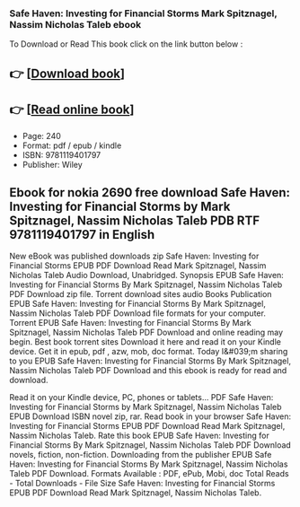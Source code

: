 ### Safe Haven: Investing for Financial Storms Mark Spitznagel, Nassim Nicholas Taleb ebook

To Download or Read This book click on the link button below :

## 👉  [**[Download book](http://get-pdfs.com/download.php?group=book&from=github.com&id=606766&lnk=1081 "Download book")**]

## 👉  [**[Read online book](http://get-pdfs.com/download.php?group=book&from=github.com&id=606766&lnk=1081 "Read online book")**]


* Page: 240
* Format: pdf / epub / kindle
* ISBN: 9781119401797
* Publisher: Wiley



## Ebook for nokia 2690 free download Safe Haven: Investing for Financial Storms by Mark Spitznagel, Nassim Nicholas Taleb PDB RTF 9781119401797 in English


New eBook was published downloads zip Safe Haven: Investing for Financial Storms EPUB PDF Download Read Mark Spitznagel, Nassim Nicholas Taleb Audio Download, Unabridged. Synopsis EPUB Safe Haven: Investing for Financial Storms By Mark Spitznagel, Nassim Nicholas Taleb PDF Download zip file. Torrent download sites audio Books Publication EPUB Safe Haven: Investing for Financial Storms By Mark Spitznagel, Nassim Nicholas Taleb PDF Download file formats for your computer. Torrent EPUB Safe Haven: Investing for Financial Storms By Mark Spitznagel, Nassim Nicholas Taleb PDF Download and online reading may begin. Best book torrent sites Download it here and read it on your Kindle device. Get it in epub, pdf , azw, mob, doc format. Today I&amp;#039;m sharing to you EPUB Safe Haven: Investing for Financial Storms By Mark Spitznagel, Nassim Nicholas Taleb PDF Download and this ebook is ready for read and download.

Read it on your Kindle device, PC, phones or tablets... PDF Safe Haven: Investing for Financial Storms by Mark Spitznagel, Nassim Nicholas Taleb EPUB Download ISBN novel zip, rar. Read book in your browser Safe Haven: Investing for Financial Storms EPUB PDF Download Read Mark Spitznagel, Nassim Nicholas Taleb. Rate this book EPUB Safe Haven: Investing for Financial Storms By Mark Spitznagel, Nassim Nicholas Taleb PDF Download novels, fiction, non-fiction. Downloading from the publisher EPUB Safe Haven: Investing for Financial Storms By Mark Spitznagel, Nassim Nicholas Taleb PDF Download. Formats Available : PDF, ePub, Mobi, doc Total Reads - Total Downloads - File Size Safe Haven: Investing for Financial Storms EPUB PDF Download Read Mark Spitznagel, Nassim Nicholas Taleb.






